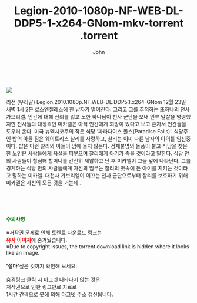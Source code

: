 ﻿---
layout: post
title:  "                   Legion-2010-1080p-NF-WEB-DL-DDP5-1-x264-GNom-mkv-torrent                .torrent"
author: John
categories: [ 영화 ]
tags: [  ]
image: https://torrentrj57.com/uploadfile/full/7c1fc85d60924238f0b67264d9732b706173b831.jpg 
description: "                   Legion-2010-1080p-NF-WEB-DL-DDP5-1-x264-GNom-mkv-torrent                 torrent 정보 공유"
toc: true
toc_sticky: true
---

<br>
<p><img src="https://torrentrj57.com/uploadfile/full/7c1fc85d60924238f0b67264d9732b706173b831.jpg"/></p>
 리전 (우리말) Legion.2010.1080p.NF.WEB-DL.DDP5.1.x264-GNom 12월 23일 새벽 1시 2분 로스엔젤레스에 한 남자가 떨어진다. 그리고 그를 추척하는 또하나의 천사 가브리엘. 인간에 대해 신뢰를 잃고 노한 하나님이 천사 군단을 보내 인류 말살을 명령했지만 천사들의 대장격인 미카엘은 아직 인간에게 희망이 있다고 보고 혼자서 인간들을 도우러 온다. 미국 뉴멕시코주의 작은 식당 ‘파라다이스 폴스(Paradise Falls)’. 식당주인 밥의 아들 짐은 웨이트리스 찰리를 사랑하고, 찰리는 이미 다른 남자의 아이를 임신중이다. 밥은 이런 찰리와 아들이 맘에 들지 않는다. 정체불명의 돌풍이 불고 식당을 찾은 한 노인은 사람들에게 욕설을 퍼부으며 찰리에게 아기가 죽을 것이라고 말한다. 식당 안의 사람들이 합심해 할머니를 간신히 제압하고 난 후 미카엘이 그들 앞에 나타난다. 그를 경계하는 식당 안의 사람들에게 자신의 임무는 찰리의 뱃속에 든 아이를 지키는 것이라고 말하는 미카엘. 대천사 가브리엘이 이끄는 천사 군단으로부터 찰리를 보호하기 위해 미카엘은 자신의 모든 것을 거는데... 
    
<br><br><br>
<p data-ke-size="size16"><b><span style="color: green;">주의사항</span></b><br /><br />※저작권 문제로 인해 토렌트 다운로드 링크는<br /><b><span style="color: red;">유사 이미지</span></b>에 숨겨뒀습니다.<br />※Due to copyright issues, the torrent download link is hidden where it looks like an image.<br /><br /><b>'설마'</b>싶은 것까지 확인해 보세요.<br /><br />숨김링크 클릭 시 마그넷 나타나지 않는 것은<br />저작권으로 인한 링크만료 자료로<br />1시간 간격으로 봇에 의해 마그넷 주소 갱신됩니다.</p>
